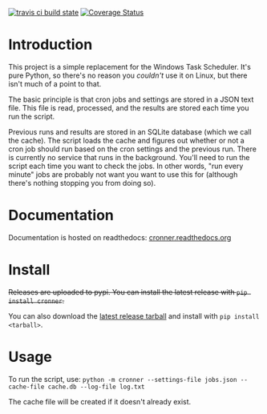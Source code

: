 [![travis ci build state](https://travis-ci.org/mtik00/cronner.svg?branch=master)](https://travis-ci.org/mtik00/cronner)
[![Coverage Status](https://coveralls.io/repos/mtik00/obfuscator/badge.png?branch=master)](https://coveralls.io/r/mtik00/obfuscator?branch=master)

Introduction
============

This project is a simple replacement for the Windows Task Scheduler.  It's
pure Python, so there's no reason you *couldn't* use it on Linux, but there
isn't much of a point to that.

The basic principle is that cron jobs and settings are stored in a JSON text
file.  This file is read, processed, and the results are stored each time you
run the script.

Previous runs and results are stored in an SQLite database (which we call the
cache).  The script loads the cache and figures out whether or not a cron job
should run based on the cron settings and the previous run.  There is currently
no service that runs in the background.  You'll need to run the script each time
you want to check the jobs.  In other words, "run every minute" jobs are probably
not want you want to use this for (although there's nothing stopping you from
doing so).

Documentation
=============

Documentation is hosted on readthedocs: [cronner.readthedocs.org](http://cronner.readthedocs.org/en/latest/)

Install
=======

~~Releases are uploaded to pypi.  You can install the latest release with ``pip install cronner``.~~

You can also download the [latest release tarball](https://github.com/mtik00/cronner/releases/latest) and install with ``pip install <tarball>``.

Usage
=====

To run the script, use: `python -m cronner --settings-file jobs.json --cache-file
    cache.db --log-file log.txt`

The cache file will be created if it doesn't already exist.
